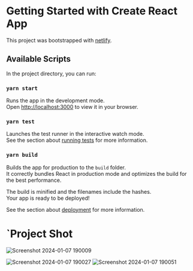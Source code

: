 # Getting Started with Create React App

This project was bootstrapped with [netlify](https://real-estate11.netlify.app/).

## Available Scripts

In the project directory, you can run:

### `yarn start`

Runs the app in the development mode.\
Open [http://localhost:3000](http://localhost:3000) to view it in your browser.


### `yarn test`

Launches the test runner in the interactive watch mode.\
See the section about [running tests](https://facebook.github.io/create-react-app/docs/running-tests) for more information.

### `yarn build`

Builds the app for production to the `build` folder.\
It correctly bundles React in production mode and optimizes the build for the best performance.

The build is minified and the filenames include the hashes.\
Your app is ready to be deployed!

See the section about [deployment](https://facebook.github.io/create-react-app/docs/deployment) for more information.


# `Project Shot 
![Screenshot 2024-01-07 190009](https://github.com/11shiv/real-estate11/assets/103626079/855f285c-19dd-4bec-8b2a-81435c774948)

![Screenshot 2024-01-07 190027](https://github.com/11shiv/real-estate11/assets/103626079/1a1996b6-e53b-4e3b-9bac-7918f1a64d1f)
![Screenshot 2024-01-07 190051](https://github.com/11shiv/real-estate11/assets/103626079/0bc8f208-e9a3-448a-a9a0-24b5c7fbfdc4)



